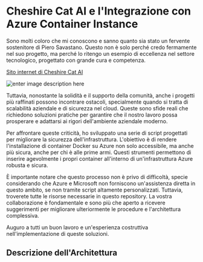 # Cheshire Cat AI e l'Integrazione con Azure Container Instance
Sono molti coloro che mi conoscono e sanno quanto sia stato un fervente sostenitore di Piero Savastano. Questo non è solo perché credo fermamente nel suo progetto, ma perché lo ritengo un esempio di eccellenza nel settore tecnologico, progettato con grande cura e competenza.


[Sito internet di Cheshire Cat AI](https://cheshirecat.ai/)

![enter image description here](https://cheshirecat.ai/wp-content/uploads/2023/10/Logo-Cheshire-Cat.svg)

Tuttavia, nonostante la solidità e il supporto della comunità, anche i progetti più raffinati possono incontrare ostacoli, specialmente quando si tratta di scalabilità aziendale e di sicurezza nel cloud. Queste sono sfide reali che richiedono soluzioni pratiche per garantire che il nostro lavoro possa prosperare e adattarsi ai rigori dell'ambiente aziendale moderno.

Per affrontare queste criticità, ho sviluppato una serie di script progettati per migliorare la sicurezza dell'infrastruttura. L'obiettivo è di rendere l'installazione di container Docker su Azure non solo accessibile, ma anche più sicura, anche per chi è alle prime armi. Questi strumenti permettono di inserire agevolmente i propri container all'interno di un'infrastruttura Azure robusta e sicura.

È importante notare che questo processo non è privo di difficoltà, specie considerando che Azure e Microsoft non forniscono un'assistenza diretta in questo ambito, se non tramite script altamente personalizzati. Tuttavia, troverete tutte le risorse necessarie in questo repository. La vostra collaborazione è fondamentale e sono più che aperto a ricevere suggerimenti per migliorare ulteriormente le procedure e l'architettura complessiva.

Auguro a tutti un buon lavoro e un'esperienza costruttiva nell'implementazione di queste soluzioni.

## Descrizione dell'Architettura
